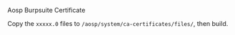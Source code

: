 Aosp Burpsuite Certificate

Copy the `xxxxx.0` files to `/aosp/system/ca-certificates/files/`, then build.
